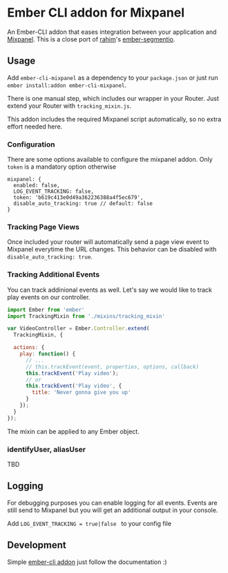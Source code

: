 # Ember CLI addon for Mixpanel

An Ember-CLI addon that eases integration between your application and [Mixpanel](https://mixpanel.com). This is a close port of [rahim](https://github.com/rahim)'s [ember-segmentio](https://github.com/rahim/ember-segmentio).

## Usage

Add `ember-cli-mixpanel` as a dependency to your `package.json` or just run `ember install:addon ember-cli-mixpanel`.

There is one manual step, which includes our wrapper in your Router. Just extend your Router with `tracking_mixin.js`.

This addon includes the required Mixpanel script automatically, so no extra effort needed here.

### Configuration

There are some options available to configure the mixpanel addon. Only `token` is a mandatory option otherwise 

```
mixpanel: {
  enabled: false,
  LOG_EVENT_TRACKING: false,
  token: 'b619c413e0d49a362236388a4f5ec679',
  disable_auto_tracking: true // default: false
}
```

### Tracking Page Views

Once included your router will automatically send a page view event to
Mixpanel everytime the URL changes. This behavior can be disabled with `disable_auto_tracking: true`.

### Tracking Additional Events

You can track addinional events as well. Let's say we would like to track play events
on our controller.

```javascript
import Ember from 'ember'
import TrackingMixin from './mixins/tracking_mixin'

var VideoController = Ember.Controller.extend(
  TrackingMixin, {

  actions: {
    play: function() {
      // ...
      // this.trackEvent(event, properties, options, callback)
      this.trackEvent('Play video');
      // or
      this.trackEvent('Play video', {
        title: 'Never gonna give you up'
      }
    });
  }
});
```

The mixin can be applied to any Ember object.

### identifyUser, aliasUser

TBD

## Logging

For debugging purposes you can enable logging for all events. Events are still send to Mixpanel but you will get an additional output in your console.

Add `LOG_EVENT_TRACKING = true|false ` to your config file


## Development

Simple [ember-cli addon](http://www.ember-cli.com/#developing-addons-and-blueprints) just follow the documentation :)
